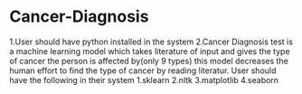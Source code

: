 # Cancer-Diagnosis
1.User should have python installed in the system 2.Cancer Diagnosis test is a machine learning model which takes literature of input and gives the type of cancer the person is affected by(only 9 types)    this model decreases the human effort to find the type of cancer by reading literatur.
User should have the following in their system
1.sklearn
2.nltk
3.matplotlib
4.seaborn
